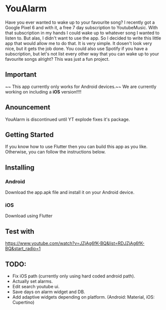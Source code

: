 # YouAlarm

Have you ever wanted to wake up to your favourite song? I recently got a Google Pixel 6 and with it, a free 7 day subscription to YoutubeMusic.
With that subscription in my hands I could wake up to whatever song I wanted to listen to. But alas, I didn't want to use the app. So I decided to write this little app that would allow me to do that. It is very simple. It dosen't look very nice, but it gets the job done. You could also use Spotify if you have a subscription, but let's not list every other way that you can wake up to your favourite songs alright? This was just a fun project.

## Important
~~ This app currently only works for Android devices.~~
We are currently working on including a **iOS** version!!!!
## Anouncement
YouAlarm is discontinued until YT explode fixes it's package.

## Getting Started
If you know how to use Flutter then you can build this app as you like. Otherwise, you can follow the instructions below.

## Installing
### Android
Download the app.apk file and install it on your Android device.

### iOS
Download using Flutter

## Test with
https://www.youtube.com/watch?v=JZjAg6fK-BQ&list=RDJZjAg6fK-BQ&start_radio=1

## TODO:
- Fix iOS path (currently only using hard coded android path).
- Actually set alarms.
- Edit search youtube ui.
- Save days on alarm widget and DB.
- Add adaptive widgets depending on platform. (Android: Material, iOS: Cupertino)